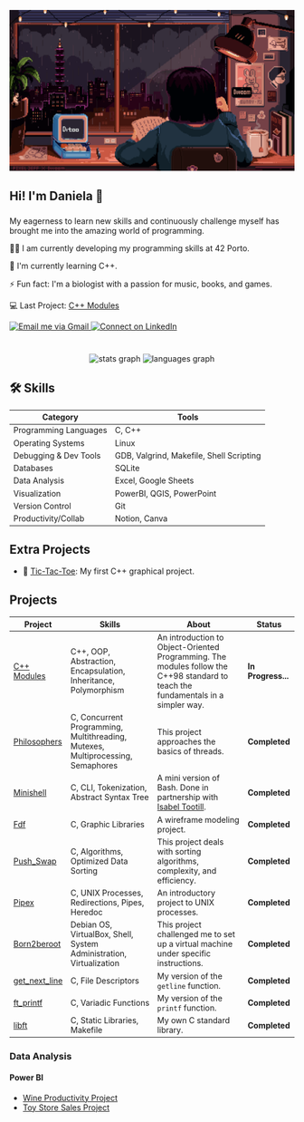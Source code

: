 
![](https://github.com/Daniela-Padilha/Aesthetic/blob/main/dds1ndp-69dbc70d-57e7-42ec-b66d-ba721437c54a.gif)

<h2 align="left">Hi! I'm Daniela 👋</h2>

###

My eagerness to learn new skills and continuously challenge myself has brought me into the amazing world of programming.

👩‍💻 I am currently developing my programming skills at 42 Porto.

🧠 I'm currently learning C++.

⚡️ Fun fact: I'm a biologist with a passion for music, books, and games.

💻 Last Project: [C++ Modules](https://github.com/Daniela-Padilha/42_CPP)


<a href="mailto:danielasofiapadilha@gmail.com" target="_blank">
  <img src="https://img.shields.io/badge/Gmail-D14836?style=for-the-badge&logo=gmail&logoColor=white" alt="Email me via Gmail"/>
</a>
<a href="https://www.linkedin.com/in/daniela-sofia-padilha/" target="_blank">
  <img src="https://img.shields.io/badge/LinkedIn-0077B5?style=for-the-badge&logo=linkedin&logoColor=white" alt="Connect on LinkedIn"/>
</a>

###

<br clear="both">

<div align="center">
  <img src="https://github-readme-stats.vercel.app/api?username=Daniela-Padilha&hide_title=false&hide_rank=false&show_icons=true&include_all_commits=true&count_private=true&disable_animations=false&theme=react&locale=en&hide_border=false&order=1" height="150" alt="stats graph"  />
  <img src="https://github-readme-stats.vercel.app/api/top-langs?username=Daniela-Padilha&locale=en&hide_title=false&layout=compact&card_width=320&langs_count=5&theme=react&hide_border=false&order=2" height="150" alt="languages graph"  />
</div>

###
## 🛠 Skills
<div align="center">

| Category                 | Tools                                 |
|--------------------------|---------------------------------------|
| Programming Languages    | C, C++                                |
| Operating Systems        | Linux                                 |
| Debugging & Dev Tools    | GDB, Valgrind, Makefile, Shell Scripting |
| Databases                | SQLite                                |
| Data Analysis            | Excel, Google Sheets                  |
| Visualization            | PowerBI, QGIS, PowerPoint             |
| Version Control          | Git                                   |
| Productivity/Collab      | Notion, Canva                         |

</div>

###

## Extra Projects

- 🎲 [Tic-Tac-Toe](https://github.com/Daniela-Padilha/tic_tac_toe): My first C++ graphical project.

## Projects

<table align="center">
  <thead>
    <tr>
      <th>Project</th>
      <th>Skills</th>
      <th>About</th>
      <th>Status</th>
    </tr>
  </thead>
  <tbody>
    <tr>
      <td><a href="https://github.com/Daniela-Padilha/42_CPP/tree/main/42_CPP">C++ Modules</a></td>
      <td>C++, OOP, Abstraction, Encapsulation, Inheritance, Polymorphism</td>
      <td>An introduction to Object-Oriented Programming. The modules follow the C++98 standard to teach the fundamentals in a simpler way.</td>
      <td><strong>In Progress...</strong></td>
    </tr>
    <tr>
      <td><a href="https://github.com/Daniela-Padilha/42_philosophers">Philosophers</a></td>
      <td>C, Concurrent Programming, Multithreading, Mutexes, Multiprocessing, Semaphores</td>
      <td>This project approaches the basics of threads.</td>
      <td><strong>Completed</strong></td>
    </tr>
    <tr>
      <td><a href="https://github.com/Daniela-Padilha/minishell">Minishell</a></td>
      <td>C, CLI, Tokenization, Abstract Syntax Tree</td>
      <td>A mini version of Bash. Done in partnership with <a href="https://github.com/izzytoot">Isabel Tootill</a>.</td>
      <td><strong>Completed</strong></td>
    </tr>
    <tr>
      <td><a href="https://github.com/Daniela-Padilha/42_fdf">Fdf</a></td>
      <td>C, Graphic Libraries</td>
      <td>A wireframe modeling project.</td>
      <td><strong>Completed</strong></td>
    </tr>
    <tr>
      <td><a href="https://github.com/Daniela-Padilha/42_push_swap">Push_Swap</a></td>
      <td>C, Algorithms, Optimized Data Sorting</td>
      <td>This project deals with sorting algorithms, complexity, and efficiency.</td>
      <td><strong>Completed</strong></td>
    </tr>
    <tr>
      <td><a href="https://github.com/Daniela-Padilha/42_pipex">Pipex</a></td>
      <td>C, UNIX Processes, Redirections, Pipes, Heredoc</td>
      <td>An introductory project to UNIX processes.</td>
      <td><strong>Completed</strong></td>
    </tr>
    <tr>
      <td><a href="https://github.com/Daniela-Padilha/42_born2beroot">Born2beroot</a></td>
      <td>Debian OS, VirtualBox, Shell, System Administration, Virtualization</td>
      <td>This project challenged me to set up a virtual machine under specific instructions.</td>
      <td><strong>Completed</strong></td>
    </tr>
    <tr>
      <td><a href="https://github.com/Daniela-Padilha/42_get_next_line">get_next_line</a></td>
      <td>C, File Descriptors</td>
      <td>My version of the <code>getline</code> function.</td>
      <td><strong>Completed</strong></td>
    </tr>
    <tr>
      <td><a href="https://github.com/Daniela-Padilha/42_ft_printf">ft_printf</a></td>
      <td>C, Variadic Functions</td>
      <td>My version of the <code>printf</code> function.</td>
      <td><strong>Completed</strong></td>
    </tr>
    <tr>
      <td><a href="https://github.com/Daniela-Padilha/42_libft">libft</a></td>
      <td>C, Static Libraries, Makefile</td>
      <td>My own C standard library.</td>
      <td><strong>Completed</strong></td>
    </tr>
  </tbody>
</table>

### Data Analysis

<div align="left">

#### Power BI

- [Wine Productivity Project](https://github.com/Daniela-Padilha/Wine_Productivity_Analysis)
- [Toy Store Sales Project](https://github.com/Daniela-Padilha/ToyStore_Sales_Project)


</div>
